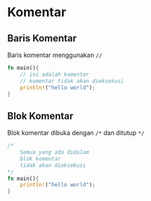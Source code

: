 # Komentar

## Baris Komentar
Baris komentar menggunakan `//`
```rust
fn main(){
    // ini adalah komentar
    // komentar tidak akan dieksekusi
    println!("hello world");
}
```

## Blok Komentar
Blok komentar dibuka dengan `/*` dan ditutup `*/`
```rust
/*
    Semua yang ada didalam
    blok komentar
    tidak akan dieksekusi
*/
fn main(){
    println!("hello world");
}
```